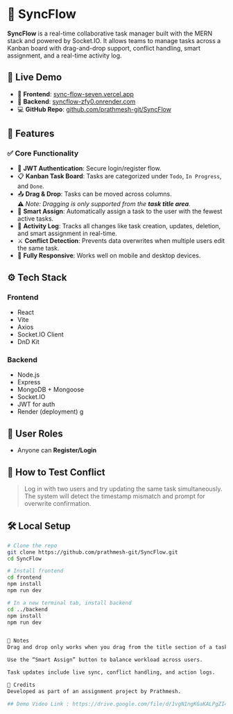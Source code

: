 # 🔄 SyncFlow

**SyncFlow** is a real-time collaborative task manager built with the MERN stack and powered by Socket.IO. It allows teams to manage tasks across a Kanban board with drag-and-drop support, conflict handling, smart assignment, and a real-time activity log.

## 🚀 Live Demo

- 🔗 **Frontend**: [sync-flow-seven.vercel.app](https://sync-flow-seven.vercel.app)  
- 🔗 **Backend**: [syncflow-zfy0.onrender.com](https://syncflow-zfy0.onrender.com)  
- 💻 **GitHub Repo**: [github.com/prathmesh-git/SyncFlow](https://github.com/prathmesh-git/SyncFlow)

## 📌 Features

### ✅ Core Functionality

- 🔐 **JWT Authentication**: Secure login/register flow.
- 📋 **Kanban Task Board**: Tasks are categorized under `Todo`, `In Progress`, and `Done`.
- 📤 **Drag & Drop**: Tasks can be moved across columns.  
  ⚠️ *Note: Dragging is only supported from the **task title area**.*
- 👥 **Smart Assign**: Automatically assign a task to the user with the fewest active tasks.
- 📝 **Activity Log**: Tracks all changes like task creation, updates, deletion, and smart assignment in real-time.
- ⚔️ **Conflict Detection**: Prevents data overwrites when multiple users edit the same task.
- 📱 **Fully Responsive**: Works well on mobile and desktop devices.

## ⚙️ Tech Stack

### Frontend
- React
- Vite
- Axios
- Socket.IO Client
- DnD Kit

### Backend
- Node.js
- Express
- MongoDB + Mongoose
- Socket.IO
- JWT for auth
- Render (deployment)
g

## 🔐 User Roles

- Anyone can **Register/Login**

## 🧪 How to Test Conflict

> Log in with two users and try updating the same task simultaneously. The system will detect the timestamp mismatch and prompt for overwrite confirmation.

## 🛠️ Local Setup

```bash
# Clone the repo
git clone https://github.com/prathmesh-git/SyncFlow.git
cd SyncFlow

# Install frontend
cd frontend
npm install
npm run dev

# In a new terminal tab, install backend
cd ../backend
npm install
npm run dev


📌 Notes
Drag and drop only works when you drag from the title section of a task card.

Use the “Smart Assign” button to balance workload across users.

Task updates include live sync, conflict handling, and action logs.

🙌 Credits
Developed as part of an assignment project by Prathmesh.

## Demo Video Link : https://drive.google.com/file/d/1vgN1ngKGaKALPgZI4LiDzxpaZXK8Bzgy/view?usp=sharing
